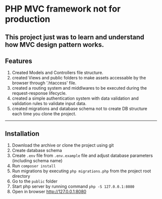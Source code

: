 # PHP MVC framework not for production
This project just was to learn and understand how MVC design pattern works.
----
## Features
1. Created Models and Controllers file structure.
2. created Views and public folders to make assets accessable by the browser through '.htaccess' file.
3. created a routing system and middlwares to be executed during the request-response lifecycle.
4. created a simple authentication system with data validation and validation rules to validate input data.
5. created migrations and database schema not to create DB structure each time you clone the project.

----
## Installation

1. Download the archive or clone the project using git
2. Create database schema
3. Create `.env` file from `.env.example` file and adjust database parameters (including schema name)
4. Run `composer install`
5. Run migrations by executing `php migrations.php` from the project root directory
6. Go to the `public` folder 
7. Start php server by running command `php -S 127.0.0.1:8080` 
8. Open in browser http://127.0.0.1:8080

